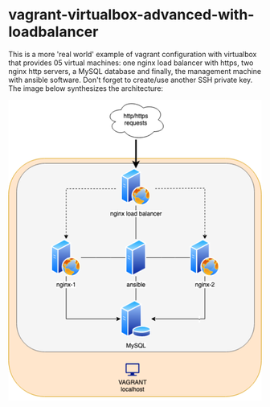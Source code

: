 # vagrant-virtualbox-advanced-with-loadbalancer

This is a more 'real world' example of vagrant configuration with virtualbox that provides 05 virtual machines: one nginx load balancer with https, two nginx http servers, a MySQL database and finally, the management machine with ansible software. Don't forget to create/use another SSH private key. The image below synthesizes the architecture:

![Alt text](images/ansible-advanced.drawio.png?raw=true "Advanced real world example of vagrant and virtualbox configuration")

